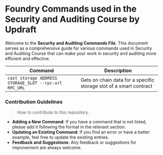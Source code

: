 # Foundry Commands used in the Security and Auditing Course by Updraft

Welcome to the **Security and Auditing Commands File**. This document serves as a comprehensive guide for various commands used in Security and Auditing Course that can make your work in security and auditing more efficient and effective.

| Command                                               | Description                                                        |
| ----------------------------------------------------- | ------------------------------------------------------------------ |
| `cast storage ADDRESS STORAGE_SLOT --rpc-url RPC_URL` | Gets on chain data for a specific storage slot of a smart contract |

### Contribution Guidelines

> How to contribute to this repository.

- **Adding a New Command**: If you have a command that is not listed, please add it following the format in the relevant section.
- **Updating an Existing Command**: If you find an error or have a better example, feel free to update the existing entries.
- **Feedback and Suggestions**: Any feedback or suggestions for improvement are always welcome.
